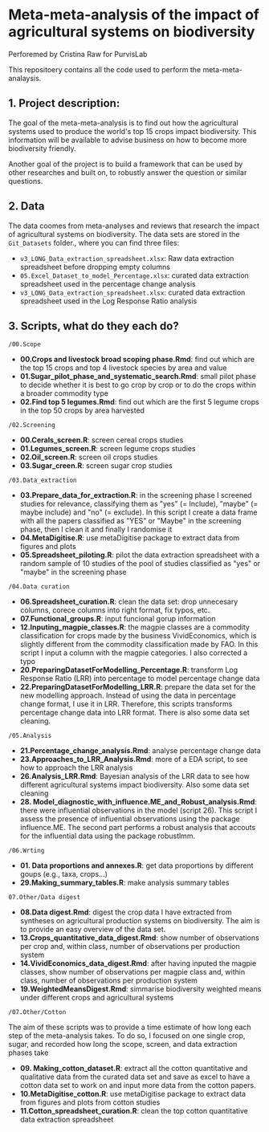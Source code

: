 # Meta-meta-analysis of the impact of agricultural systems on biodiversity
Perforemed by Cristina Raw for PurvisLab

This repositoery contains all the code used to perform the meta-meta-analaysis.

## 1. Project description:

The goal of the meta-meta-analysis is to find out how the agricultural systems used to produce the world's top 15 crops impact biodiversity. 
This information will be available to advise business on how to become more biodiversity friendly.

Another goal of the project is to build a framework that can be used by other researches and built on, to robustly answer the question or similar questions. 

## 2. Data

The data coomes from meta-analyses and reviews that research the impact of agricultural systems on biodiversity. The data sets are stored in the `Git_Datasets` folder., where you can find three files:

  - `v3_LONG_Data_extraction_spreadsheet.xlsx`: Raw data extraction spreadsheet before dropping empty columns
  - `05.Excel_Dataset_to_model_Percentage.xlsx`: curated data extraction spreadsheet used in the percentage change analysis 
  - `v3_LONG_Data_extraction_spreadsheet.xlsx`: curated data extraction spreadsheet used in the Log Response Ratio analysis 

## 3. Scripts, what do they each do?

`/00.Scope`

- **00.Crops and livestock broad scoping phase.Rmd**: find out which are the top 15 crops and top 4 livestock species by area and value
- **01.Sugar_pilot_phase_and_systematic_search.Rmd**: small pilot phase to decide  whether it is best to go crop by crop or to do the crops within a broader commodity 
type
- **02.Find top 5 legumes.Rmd**: find out which are the first 5 legume crops in the top 50 crops by area harvested

`/02.Screening`

- **00.Cerals_screen.R**: screen cereal crops studies
- **01.Legumes_screen.R**: screen legume crops studies
- **02.Oil_screen.R**: screen oil crops studies
- **03.Sugar_creen.R**: screen sugar crop studies 

`/03.Data_extraction`

- **03.Prepare_data_for_extraction.R**: in the screening phase I screened studies for relevance, classifying them as "yes" (= Include), "maybe" (= maybe include)
and "no" (= exclude). In this script I create a data frame with all the papers classified as "YES" or "Maybe" in the screening phase, then I clean it and finally I
randomise it
- **04.MetaDigitise.R**: use metaDigitise package to extract data from figures and plots
- **05.Spreadsheet_piloting.R**: pilot the data extraction spreadsheet with a random sample of 10 studies of the pool of studies classified as "yes" or "maybe"
in the screening phase

`/04.Data curation`

- **06.Spreadsheet_curation.R**:  clean the data set: drop unnecesary columns, corece columns into right format, fix typos, etc.
- **07.Functional_groups.R**: input funcional gorup information
- **12.Inputing_magpie_classes.R**: the magpie classes are a commodity classification for crops made by the business VividEconomics, which  is slightly
different from the commodity classification made by FAO. In this script I input a column with the magpie categories. I also corrected a typo 
- **20.PreparingDatasetForModelling_Percentage.R**: transform Log Response Ratio (LRR) into percentage to model percentage change data
- **22.PreparingDatasetForModelling_LRR.R**: prepare the data set for the new modelling approach. Instead of using the data in percentage change format, I use it in LRR. Therefore, this scripts transforms percentage change data into LRR format. There is also some data set cleaning.

`/05.Analysis`

- **21.Percentage_change_analysis.Rmd**: analyse percentage change data
- **23.Approaches_to_LRR_Analysis.Rmd**: more of a EDA script, to see how to approach the LRR analysis
- **26.Analysis_LRR.Rmd**:  Bayesian analysis of the LRR data to see how different agricultural systems impact biodiversity. Also some data set cleaning
- **28. Model_diagnostic_with_influence.ME_and_Robust_analysis.Rmd**: there were influential observations in the model (script 26). This script I assess the presence of influential observations using the package influence.ME. The second part performs a robust analysis that accouts for the influential data using the package robustlmm.

`/06.Wrting`

- **01. Data proportions and annexes.R**: get data proportions by different goups (e.g., taxa, crops...)
- **29.Making_summary_tables.R**: make analysis summary tables

`07.Other/Data digest`

- **08.Data digest.Rmd**: digest the crop data I have extracted from syntheses on agricultural production systems on biodiversity. The aim is to provide an easy overview of the data set.
- **13.Crops_quantitative_data_digest.Rmd**: show number of observations per crop and, within class, number of observations per production system 
- **14.VividEconomics_data_digest.Rmd**: after having inputed the magpie classes, show number of observations per magpie class and, within class, number of 
observations per production system 
- **19.WeightedMeansDigest.Rmd**: simmarise biodiversity weighted means under different crops and agricultural systems

`/07.Other/Cotton`

The aim of these scripts was to provide a time estimate of how long each step of the meta-analysis takes. To do so, I focused on one single crop, sugar, and 
recorded how long the scope, screen, and data extraction phases take

- **09. Making_cotton_dataset.R**: extract all the cotton quantitative and qualitative data from the curated data set and save as excel to have a cotton data set to work on and input more data from the cotton papers.
- **10.MetaDigitise_cotton.R**: use metaDigitise package to extract data from figures and plots from cotton studies
- **11.Cotton_spreadsheet_curation.R**: clean the top cotton quantitative data extraction spreadsheet

